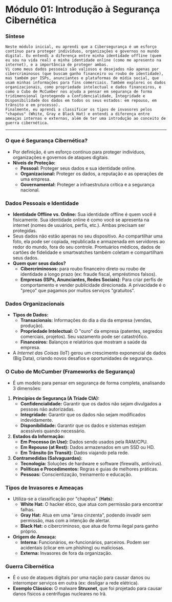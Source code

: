# Módulo 01: Introdução à Segurança Cibernética

### Síntese

```
Neste módulo inicial, eu aprendi que a Cibersegurança é um esforço contínuo para proteger indivíduos, organizações e governos no mundo digital. Eu entendi a diferença entre minha identidade offline (quem eu sou na vida real) e minha identidade online (como me apresento na internet), e a importância de proteger ambas.
Vi como meus dados pessoais são valiosos e desejados não apenas por cibercriminosos (que buscam ganho financeiro ou roubo de identidade), mas também por ISPs, anunciantes e plataformas de mídia social, que usam minhas informações para fins comerciais. Também explorei os dados organizacionais, como propriedade intelectual e dados financeiros, e como o Cubo de McCumber nos ajuda a pensar em segurança de forma tridimensional (protegendo a Confidencialidade, Integridade e Disponibilidade dos dados em todos os seus estados: em repouso, em trânsito e em processo).
Finalmente, eu aprendi a classificar os tipos de invasores pelos "chapéus" (White, Gray e Black Hat) e entendi a diferença entre ameaças internas e externas, além de ter uma introdução ao conceito de guerra cibernética.
```

---

### O que é Segurança Cibernética?

- Por definição, é um esforço contínuo para proteger indivíduos, organizações e governos de ataques digitais.
- **Níveis de Proteção:**
    - **Pessoal:** Proteger seus dados e sua identidade online.
    - **Organizacional:** Proteger os dados, a reputação e as operações de uma empresa.
    - **Governamental:** Proteger a infraestrutura crítica e a segurança nacional.

### Dados Pessoais e Identidade

- **Identidade Offline vs. Online:** Sua identidade offline é quem você é fisicamente. Sua identidade online é como você se apresenta na internet (nomes de usuários, perfis, etc.). Ambas precisam ser protegidas.
- Seus dados não estão apenas no seu dispositivo. Ao compartilhar uma foto, ela pode ser copiada, republicada e armazenada em servidores ao redor do mundo, fora do seu controle. Prontuários médicos, dados de cartões de fidelidade e smartwatches também coletam e compartilham seus dados.
- **Quem quer seus dados?**
    - **Cibercriminosos:** para roubo financeiro direto ou roubo de identidade a longo prazo (ex: fraude fiscal, empréstimos falsos).
    - **Empresas (ISPs, Anunciantes, Redes Sociais):** Para criar perfis de comportamento e vender publicidade direcionada. A privacidade é o "preço" que pagamos por muitos serviços "gratuitos".

### Dados Organizacionais

- **Tipos de Dados:**
    - **Transacionais:** Informações do dia a dia da empresa (vendas, produção).
    - **Propriedade Intelectual:** O "ouro" da empresa (patentes, segredos comerciais, projetos). Seu vazamento pode ser catastrófico.
    - **Financeiros:** Balanços e relatórios que mostram a saúde da empresa.
- A *Internet das Coisas* (IoT) gerou um crescimento exponencial de dados (Big Data), criando novos desafios e oportunidades de segurança.

### O Cubo de McCumber (Frameworks de Segurança)

- É um modelo para pensar em segurança de forma completa, analisando 3 dimensões:
1. **Princípios de Segurança (A Tríade CIA):**
    - **Confidencialidade:** Garantir que os dados não sejam divulgados a pessoas não autorizadas.
    - **Integridade:** Garantir que os dados não sejam modificados indevidamente.
    - **Disponibilidade:** Garantir que os dados e sistemas estejam acessíveis quando necessário.
2. **Estados da Informação:**
    - **Em Processo (in Use):** Dados sendo usados pela RAM/CPU.
    - **Em Repouso (at Rest):** Dados armazenados em um SSD ou HD.
    - **Em Trânsito (in Transit):** Dados viajando pela rede.
3. **Contramedidas (Salvaguardas):**
    - **Tecnologia:** Soluções de hardware e software (firewalls, antivírus).
    - **Políticas e Procedimentos:** Regras e guias de melhores práticas.
    - **Pessoas:** Conscientização, treinamento e educação.

### Tipos de Invasores e Ameaças

- Utiliza-se a classificação por "chapéus" (**Hats**):
    - **White Hat:** O hacker ético, que atua com permissão para encontrar falhas.
    - **Gray Hat:** Atua em uma "área cinzenta", podendo invadir sem permissão, mas com a intenção de alertar.
    - **Black Hat:** o cibercriminoso, que atua de forma ilegal para ganho próprio.
- **Origem de Ameaça:**
    - **Interna:** Funcionários, ex-funcionários, parceiros. Podem ser acidentais (clicar em um phishing) ou maliciosas.
    - **Externa:** Invasores de fora da organização.

### Guerra Cibernética

- É o uso de ataques digitais por uma nação para causar danos ou interromper serviços em outra (ex: desligar a rede elétrica).
- **Exemplo Clássico:** O malware **Struxnet**, que foi projetado para causar danos físicos a centrífugas nucleares no Irã.


